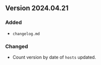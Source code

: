 ## Version 2024.04.21

### Added
- `changelog.md`

### Changed
- Count version by date of `hosts` updated.